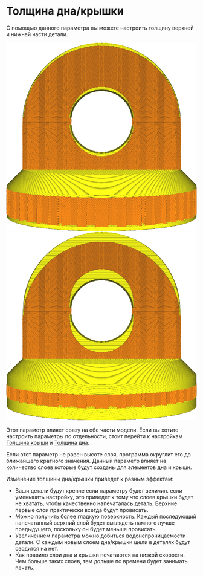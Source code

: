 Толщина дна/крышки
====

С помощью данного параметра вы можете настроить толщину верхней и нижней части детали.

![Маленькая толщина дна и крыши](../../../articles/images/top_bottom_thickness_0.8.png)
![Большая толщина дна и крыши](../../../articles/images/top_bottom_thickness_3.png)

Этот параметр влияет сразу на обе части модели. Если вы хотите настроить параметры по отдельности, стоит перейти к настройкам [Толщина крыши](../shell/top_thickness.md) и [Толщина дна](../shell/bottom_thickness.md).



Если этот параметр не равен высоте слоя, программа округлит его до ближайшего кратного значения. Данный параметр влияет на количество слоев которые будут созданы для элементов дна и крыши.

Изменение толщины дна/крышки приведет к разным эффектам:
* Ваши детали будут крепче если параметру будет величин. если уменьшить настройку, это приведет к тому что слоев крышки будет не хватать, чтобы качественно напечаталась деталь. Верхние первые слои практически всегда будут провисать.
* Можно получить более гладкую поверхность. Каждый последующий напечатанный верхний слой будет выглядеть намного лучше предыдущего, поскольку он будет меньше провисать.
* Увеличением параметра можно добиться водонепроницаемости детали. С каждым новым слоем дна/крышки щели в деталях будут сводится на нет.
* Как правило слои дна и крышки печатаются на низкой скорости. Чем больше таких слоев, тем дольше по времени будет занимать печать.

